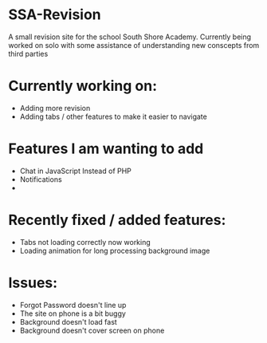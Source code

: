 # SSA-Revision
A small revision site for the school South Shore Academy. Currently being worked on solo with some assistance of understanding new conscepts from third parties

# Currently working on:
* Adding more revision
* Adding tabs / other features to make it easier to navigate

# Features I am wanting to add
* Chat in JavaScript Instead of PHP
* Notifications
* 

# Recently fixed / added features:
+ Tabs not loading correctly now working
+ Loading animation for long processing background image

# Issues:
- Forgot Password doesn't line up
- The site on phone is a bit buggy
- Background doesn't load fast
- Background doesn't cover screen on phone


